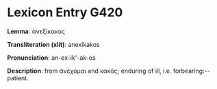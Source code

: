 # Lexicon Entry G420

**Lemma**: ἀνεξίκακος

**Transliteration (xlit)**: anexíkakos

**Pronunciation**: an-ex-ik'-ak-os

**Description**:
from ἀνέχομαι and κακός; enduring of ill, i.e. forbearing:--patient.
